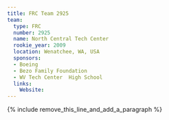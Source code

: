 ```yaml
---
title: FRC Team 2925
team:
  type: FRC
  number: 2925
  name: North Central Tech Center
  rookie_year: 2009
  location: Wenatchee, WA, USA
  sponsors:
  - Boeing
  - Bezo Family Foundation
  - WV Tech Center  High School
  links:
    Website:
---
```


{% include remove_this_line_and_add_a_paragraph %}